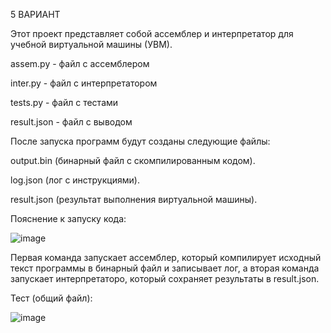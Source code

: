 5 ВАРИАНТ

Этот проект представляет собой ассемблер и интерпретатор для учебной виртуальной машины (УВМ).

assem.py - файл с ассемблером

inter.py - файл с интерпретатором

tests.py - файл с тестами

result.json - файл с выводом

После запуска программ будут созданы следующие файлы:

output.bin (бинарный файл с скомпилированным кодом).

log.json (лог с инструкциями).

result.json (результат выполнения виртуальной машины).

Пояснение к запуску кода:

![image](https://github.com/user-attachments/assets/7dffc5bf-68cd-460b-85ca-42db1d0bde08)


Первая команда запускает ассемблер, который компилирует исходный текст программы в бинарный файл и записывает лог, а вторая команда запускает интерпретаторо, который сохраняет результаты в result.json.

Тест (общий файл):

![image](https://github.com/user-attachments/assets/8a3dac14-233b-4b7c-8daf-b83b9df053f7)

